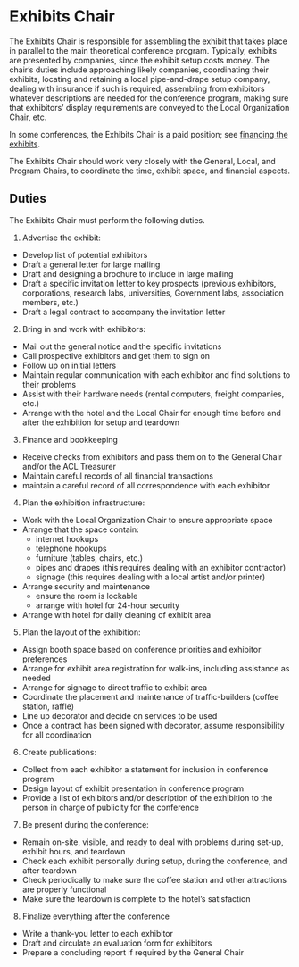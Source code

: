 # Exhibits Chair

The Exhibits Chair is responsible for assembling the exhibit that takes place in parallel to the main theoretical conference program.
Typically, exhibits are presented by companies, since the exhibit setup costs money.
The chair’s duties include approaching likely companies, coordinating their exhibits, locating and retaining a local pipe-and-drape setup company, dealing with insurance if such is required, assembling from exhibitors whatever descriptions are needed for the conference program, making sure that exhibitors’ display requirements are conveyed to the Local Organization Chair, etc.

In some conferences, the Exhibits Chair is a paid position; see [financing the exhibits](financing_exhibits.md).

The Exhibits Chair should work very closely with the General, Local, and Program Chairs, to coordinate the time, exhibit space, and financial aspects.

## Duties

The Exhibits Chair must perform the following duties.

1. Advertise the exhibit:
  - Develop list of potential exhibitors
  - Draft a general letter for large mailing
  - Draft and designing a brochure to include in large mailing
  - Draft a specific invitation letter to key prospects (previous exhibitors, corporations, research labs, universities, Government labs, association members, etc.)
  - Draft a legal contract to accompany the invitation letter
2. Bring in and work with exhibitors:
  - Mail out the general notice and the specific invitations
  - Call prospective exhibitors and get them to sign on
  - Follow up on initial letters
  - Maintain regular communication with each exhibitor and find solutions to their problems
  - Assist with their hardware needs (rental computers, freight companies, etc.)
  - Arrange with the hotel and the Local Chair for enough time before and after the exhibition for setup and teardown
3. Finance and bookkeeping
  - Receive checks from exhibitors and pass them on to the General Chair and/or the ACL Treasurer
  - Maintain careful records of all financial transactions
  - maintain a careful record of all correspondence with each exhibitor
4. Plan the exhibition infrastructure:
  - Work with the Local Organization Chair to ensure appropriate space
  - Arrange that the space contain:
    - internet hookups
    - telephone hookups
    - furniture (tables, chairs, etc.)
    - pipes and drapes (this requires dealing with an exhibitor contractor)
    - signage (this requires dealing with a local artist and/or printer)
  - Arrange security and maintenance
    - ensure the room is lockable
    - arrange with hotel for 24-hour security
  - Arrange with hotel for daily cleaning of exhibit area
5. Plan the layout of the exhibition:
  - Assign booth space based on conference priorities and exhibitor preferences
  - Arrange for exhibit area registration for walk-ins, including assistance as needed
  - Arrange for signage to direct traffic to exhibit area
  - Coordinate the placement and maintenance of traffic-builders (coffee station, raffle)
  - Line up decorator and decide on services to be used
  - Once a contract has been signed with decorator, assume responsibility for all coordination
6. Create publications:
  - Collect from each exhibitor a statement for inclusion in conference program
  - Design layout of exhibit presentation in conference program
  - Provide a list of exhibitors and/or description of the exhibition to the person in charge of publicity for the conference
7. Be present during the conference:
  - Remain on-site, visible, and ready to deal with problems during set-up, exhibit hours, and teardown
  - Check each exhibit personally during setup, during the conference, and after teardown
  - Check periodically to make sure the coffee station and other attractions are properly functional
  - Make sure the teardown is complete to the hotel’s satisfaction
8. Finalize everything after the conference
  - Write a thank-you letter to each exhibitor
  - Draft and circulate an evaluation form for exhibitors
  - Prepare a concluding report if required by the General Chair

